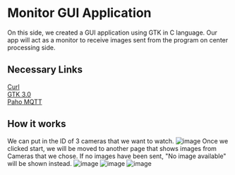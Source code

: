 # Monitor GUI Application
On this side, we created a GUI application using GTK in C language. Our app will act as a monitor to receive images sent from the program on center processing side.

## Necessary Links
[Curl](https://curl.se/) <br/>
[GTK 3.0](https://docs.gtk.org/gtk3/index.html) <br/>
[Paho MQTT](https://www.eclipse.org/paho/index.php?page=clients/c/index.php)

## How it works
We can put in the ID of 3 cameras that we want to watch.
![image](https://user-images.githubusercontent.com/87508144/142411825-1717cf25-ca6d-4ad6-a15a-fb10ab40ae76.png)
Once we clicked start, we will be moved to another page that shows images from Cameras that we chose. If no images have been sent, "No image available" will be shown instead.
![image](https://user-images.githubusercontent.com/87508144/142411886-094a575a-db05-4414-804a-83973e945399.png)
![image](https://user-images.githubusercontent.com/87508144/142411916-05d3590a-7ed2-41fe-a5bf-ba19cfb761b6.png)
![image](https://user-images.githubusercontent.com/87508144/142411939-9dfca7f3-5509-4516-940f-f73c04bc3499.png)



